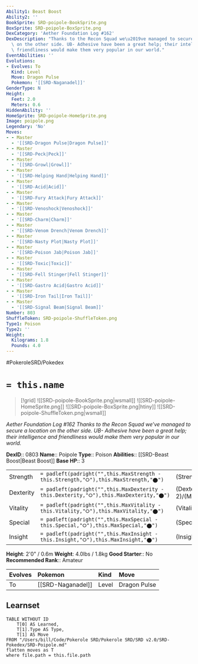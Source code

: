 ```yaml
---
Ability1: Beast Boost
Ability2: ''
BookSprite: SRD-poipole-BookSprite.png
BoxSprite: SRD-poipole-BoxSprite.png
DexCategory: 'Aether Foundation Log #162'
DexDescription: "Thanks to the Recon Squad we\u2019ve managed to secure a location\
  \ on the other side. UB- Adhesive have been a great help; their intelligence and\
  \ friendliness would make them very popular in our world."
EventAbilities: ''
Evolutions:
- Evolves: To
  Kind: Level
  Move: Dragon Pulse
  Pokemon: '[[SRD-Naganadel]]'
GenderType: N
Height:
  Feet: 2.0
  Meters: 0.6
HiddenAbility: ''
HomeSprite: SRD-poipole-HomeSprite.png
Image: poipole.png
Legendary: 'No'
Moves:
- - Master
  - '[[SRD-Dragon Pulse|Dragon Pulse]]'
- - Master
  - '[[SRD-Peck|Peck]]'
- - Master
  - '[[SRD-Growl|Growl]]'
- - Master
  - '[[SRD-Helping Hand|Helping Hand]]'
- - Master
  - '[[SRD-Acid|Acid]]'
- - Master
  - '[[SRD-Fury Attack|Fury Attack]]'
- - Master
  - '[[SRD-Venoshock|Venoshock]]'
- - Master
  - '[[SRD-Charm|Charm]]'
- - Master
  - '[[SRD-Venom Drench|Venom Drench]]'
- - Master
  - '[[SRD-Nasty Plot|Nasty Plot]]'
- - Master
  - '[[SRD-Poison Jab|Poison Jab]]'
- - Master
  - '[[SRD-Toxic|Toxic]]'
- - Master
  - '[[SRD-Fell Stinger|Fell Stinger]]'
- - Master
  - '[[SRD-Gastro Acid|Gastro Acid]]'
- - Master
  - '[[SRD-Iron Tail|Iron Tail]]'
- - Master
  - '[[SRD-Signal Beam|Signal Beam]]'
Number: 803
ShuffleToken: SRD-poipole-ShuffleToken.png
Type1: Poison
Type2: ''
Weight:
  Kilograms: 1.8
  Pounds: 4.0
---
```


#PokeroleSRD/Pokedex

# `= this.name`

> [!grid]
> ![[SRD-poipole-BookSprite.png|wsmall]]
> ![[SRD-poipole-HomeSprite.png]]
> ![[SRD-poipole-BoxSprite.png|htiny]]
> ![[SRD-poipole-ShuffleToken.png|wsmall]]


*Aether Foundation Log #162*
*Thanks to the Recon Squad we’ve managed to secure a location on the other side. UB- Adhesive have been a great help; their intelligence and friendliness would make them very popular in our world.*

**DexID**:: 0803
**Name**:: Poipole
**Type**:: Poison
**Abilities**:: [[SRD-Beast Boost|Beast Boost]]
**Base HP**:: 3

|           |                                                                                        |                                          |
| --------- | -------------------------------------------------------------------------------------- | ---------------------------------------- |
| Strength  | `= padleft(padright("",this.MaxStrength - this.Strength,"⭘"),this.MaxStrength,"⬤")`    | (Strength::2)/(MaxStrength::5)   |
| Dexterity | `= padleft(padright("",this.MaxDexterity - this.Dexterity,"⭘"),this.MaxDexterity,"⬤")` | (Dexterity:: 2)/(MaxDexterity::5) |
| Vitality  | `= padleft(padright("",this.MaxVitality - this.Vitality,"⭘"),this.MaxVitality,"⬤")`    | (Vitality::2)/(MaxVitality::4)   |
| Special   | `= padleft(padright("",this.MaxSpecial - this.Special,"⭘"),this.MaxSpecial,"⬤")`       | (Special::2)/(MaxSpecial::5)     |
| Insight   | `= padleft(padright("",this.MaxInsight - this.Insight,"⭘"),this.MaxInsight,"⬤")`       | (Insight::2)/(MaxInsight::4)     |

**Height**: 2'0" / 0.6m
**Weight**: 4.0lbs / 1.8kg
**Good Starter**:: No
**Recommended Rank**:: Amateur

| Evolves   | Pokemon           | Kind   | Move         |
|:----------|:------------------|:-------|:-------------|
| To        | [[SRD-Naganadel]] | Level  | Dragon Pulse |

## Learnset

```dataview
TABLE WITHOUT ID
    T[0] AS Learned,
    T[1].Type AS Type,
    T[1] AS Move
FROM "/Users/bill/Code/Pokerole SRD/Pokerole SRD/SRD v2.0/SRD-Pokedex/SRD-Poipole.md"
flatten moves as T
where file.path = this.file.path
```
